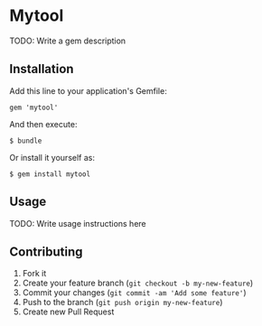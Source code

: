 # Mytool

TODO: Write a gem description

## Installation

Add this line to your application's Gemfile:

    gem 'mytool'

And then execute:

    $ bundle

Or install it yourself as:

    $ gem install mytool

## Usage

TODO: Write usage instructions here

## Contributing

1. Fork it
2. Create your feature branch (`git checkout -b my-new-feature`)
3. Commit your changes (`git commit -am 'Add some feature'`)
4. Push to the branch (`git push origin my-new-feature`)
5. Create new Pull Request
